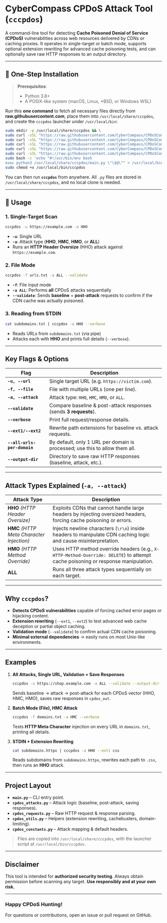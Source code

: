 
# CyberCompass CPDoS Attack Tool (`cccpdos`)

A command-line tool for detecting **Cache Poisoned Denial of Service (CPDoS)** vulnerabilities across web resources delivered by CDNs or caching proxies. It operates in single-target or batch mode, supports optional extension rewriting for advanced cache poisoning tests, and can optionally save raw HTTP responses to an output directory.

---

## **🚀 One-Step Installation**

> **Prerequisites**:  
> - Python 3.8+  
> - A POSIX-like system (macOS, Linux, *BSD, or Windows WSL)

Run this **one command** to fetch all necessary files directly from **raw.githubusercontent.com**, place them into `/usr/local/share/cccpdos`, and create the `cccpdos` launcher under `/usr/local/bin`:

```bash
sudo mkdir -p /usr/local/share/cccpdos && \
sudo curl -sSL "https://raw.githubusercontent.com/CyberCompass/CPDoSCompass/main/cpdos_constants.py" -o /usr/local/share/cccpdos/cpdos_constants.py && \
sudo curl -sSL "https://raw.githubusercontent.com/CyberCompass/CPDoSCompass/main/cpdos_utils.py" -o /usr/local/share/cccpdos/cpdos_utils.py && \
sudo curl -sSL "https://raw.githubusercontent.com/CyberCompass/CPDoSCompass/main/cpdos_requests.py" -o /usr/local/share/cccpdos/cpdos_requests.py && \
sudo curl -sSL "https://raw.githubusercontent.com/CyberCompass/CPDoSCompass/main/cpdos_attacks.py" -o /usr/local/share/cccpdos/cpdos_attacks.py && \
sudo curl -sSL "https://raw.githubusercontent.com/CyberCompass/CPDoSCompass/main/main.py" -o /usr/local/share/cccpdos/main.py && \
sudo bash -c 'echo "#!/usr/bin/env bash
exec python3 /usr/local/share/cccpdos/main.py \"\$@\"" > /usr/local/bin/cccpdos' && \
sudo chmod +x /usr/local/bin/cccpdos
```

You can then run **`cccpdos`** from anywhere. All `.py` files are stored in `/usr/local/share/cccpdos`, and no local clone is needed.

---

## **📌 Usage**

### **1. Single-Target Scan**
```bash
cccpdos -u https://example.com -a HHO
```
- **`-u`**: Single URL  
- **`-a`**: Attack type (**HHO**, **HMC**, **HMO**, or **ALL**)  
- Runs an **HTTP Header Oversize** (HHO) attack against `https://example.com`.

### **2. File Mode**
```bash
cccpdos -f urls.txt -a ALL --validate
```
- **`-f`**: File input mode  
- **`-a ALL`**: Performs **all** CPDoS attacks sequentially  
- **`--validate`**: Sends **baseline** + **post-attack** requests to confirm if the CDN cache was actually poisoned.

### **3. Reading from STDIN**
```bash
cat subdomains.txt | cccpdos -a HHO --verbose
```
- Reads URLs from `subdomains.txt` (via pipe)  
- Attacks each with **HHO** and prints full details (`--verbose`).

---

## **Key Flags & Options**

| Flag                          | Description                                                                    |
|-------------------------------|--------------------------------------------------------------------------------|
| **`-u, --url`**              | Single target URL (e.g. `https://victim.com`).                                 |
| **`-f, --file`**             | File with multiple URLs (one per line).                                        |
| **`-a, --attack`**           | Attack type: `HHO`, `HMC`, `HMO`, or `ALL`.                                    |
| **`--validate`**             | Compare baseline & post-attack responses (sends **3 requests**).              |
| **`--verbose`**              | Print full request/response details.                                          |
| **`--ext1/--ext2`**          | Rewrite path extensions for baseline vs. attack requests.                      |
| **`--all-urls-per-domain`**  | By default, only 1 URL per domain is processed; use this to allow them all.    |
| **`--output-dir`**           | Directory to save raw HTTP responses (baseline, attack, etc.).                |

---

## **Attack Types Explained (`-a, --attack`)**  

| Attack Type  | Description |
|-------------|------------|
| **HHO** *(HTTP Header Oversize)* | Exploits CDNs that cannot handle large headers by injecting oversized headers, forcing cache poisoning or errors. |
| **HMC** *(HTTP Meta Character Injection)* | Injects newline characters (`\r\n`) inside headers to manipulate CDN caching logic and cause misinterpretation. |
| **HMO** *(HTTP Method Override)* | Uses HTTP method override headers (e.g., `X-HTTP-Method-Override: DELETE`) to attempt cache poisoning or response manipulation. |
| **ALL** | Runs all three attack types sequentially on each target. |

---

## **Why `cccpdos`?**

- **Detects CPDoS vulnerabilities** capable of forcing cached error pages or hijacking content.
- **Extension rewriting** (`--ext1`, `--ext2`) to test advanced web cache deception or partial object caching.
- **Validation mode** (`--validate`) to confirm actual CDN cache poisoning.
- **Minimal external dependencies** → easily runs on most Unix-like environments.

---

## **Examples**

1. **All Attacks, Single URL, Validation + Save Responses**  
   ```bash
   cccpdos -u https://shop.example.com -a ALL --validate --output-dir cpdos_out
   ```
   Sends baseline → attack → post-attack for each CPDoS vector (HHO, HMC, HMO), saves raw responses in `cpdos_out`.

2. **Batch Mode (File), HMC Attack**  
   ```bash
   cccpdos -f domains.txt -a HMC --verbose
   ```
   Tests **HTTP Meta Character** injection on every URL in `domains.txt`, printing all details.

3. **STDIN + Extension Rewriting**  
   ```bash
   cat subdomains.httpx | cccpdos -a HHO --ext1 css
   ```
   Reads subdomains from `subdomains.httpx`, rewrites each path to `.css`, then runs an **HHO** attack.

---

## **Project Layout**

- **`main.py`** – CLI entry point.  
- **`cpdos_attacks.py`** – Attack logic (baseline, post-attack, saving responses).  
- **`cpdos_requests.py`** – Raw HTTP request & response parsing.  
- **`cpdos_utils.py`** – Helpers (extension rewriting, cachebusters, domain-limiting).  
- **`cpdos_constants.py`** – Attack mapping & default headers.

> Files are copied into `/usr/local/share/cccpdos`, with the launcher script at `/usr/local/bin/cccpdos`.

---

## **Disclaimer**
This tool is intended for **authorized security testing**. Always obtain permission before scanning any target. **Use responsibly and at your own risk.**

---

### **Happy CPDoS Hunting!**  
For questions or contributions, open an issue or pull request on GitHub.